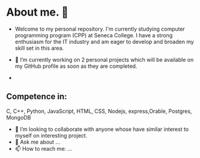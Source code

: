 # About me. 👋


- Welcome to my personal repository.
I'm currently studying computer programming program (CPP) at Seneca College.
I have a strong enthusiasm for the IT industry and am eager to develop and broaden my skill set in this area.

- 🔭 I’m currently working on 2 personal projects which will be available on my GitHub profile as soon as they are completed.
- 
## Competence in:
 C, C++, Python, JavaScript, HTML, CSS, Nodejs, express,Orable, Postgres, MongoDB
- 👯 I’m looking to collaborate with anyone whose have similar interest to myself on interesting project.
- 💬 Ask me about ...
- 📫 How to reach me: ...

